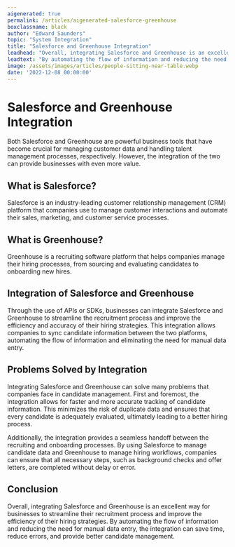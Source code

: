 ```yaml
---
aigenerated: true
permalink: /articles/aigenerated-salesforce-greenhouse
boxclassname: black
author: "Edward Saunders"
topic: "System Integration"
title: "Salesforce and Greenhouse Integration"
leadhead: "Overall, integrating Salesforce and Greenhouse is an excellent way for businesses to streamline their recruitment process and improve the efficiency of their hiring strategies"
leadtext: "By automating the flow of information and reducing the need for manual data entry, the integration can save time, reduce errors, and provide better candidate management."
image: /assets/images/articles/people-sitting-near-table.webp
date: '2022-12-08 00:00:00'
---
```

<div class="arttext">    <h1>Salesforce and Greenhouse Integration</h1>
    <p>Both Salesforce and Greenhouse are powerful business tools that have become crucial for managing customer data and handling talent management processes, respectively. However, the integration of the two can provide businesses with even more value.</p>
    <h2>What is Salesforce?</h2>
    <p>Salesforce is an industry-leading customer relationship management (CRM) platform that companies use to manage customer interactions and automate their sales, marketing, and customer service processes.</p>
    <h2>What is Greenhouse?</h2>
    <p>Greenhouse is a recruiting software platform that helps companies manage their hiring processes, from sourcing and evaluating candidates to onboarding new hires.</p>
    <h2>Integration of Salesforce and Greenhouse</h2>
    <p>Through the use of APIs or SDKs, businesses can integrate Salesforce and Greenhouse to streamline the recruitment process and improve the efficiency and accuracy of their hiring strategies. This integration allows companies to sync candidate information between the two platforms, automating the flow of information and eliminating the need for manual data entry.</p>
    <h2>Problems Solved by Integration</h2>
    <p>Integrating Salesforce and Greenhouse can solve many problems that companies face in candidate management. First and foremost, the integration allows for faster and more accurate tracking of candidate information. This minimizes the risk of duplicate data and ensures that every candidate is adequately evaluated, ultimately leading to a better hiring process.</p>
    <p>Additionally, the integration provides a seamless handoff between the recruiting and onboarding processes. By using Salesforce to manage candidate data and Greenhouse to manage hiring workflows, companies can ensure that all necessary steps, such as background checks and offer letters, are completed without delay or error.</p>
    <h2>Conclusion</h2>
    <p>Overall, integrating Salesforce and Greenhouse is an excellent way for businesses to streamline their recruitment process and improve the efficiency of their hiring strategies. By automating the flow of information and reducing the need for manual data entry, the integration can save time, reduce errors, and provide better candidate management. </p>
</div>